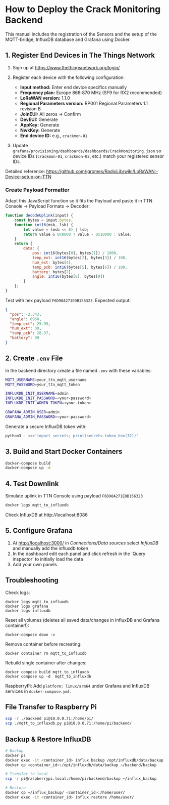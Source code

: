 # How to Deploy the Crack Monitoring Backend
This manual includes the registration of the Sensors and the setup of the MQTT-bridge, InfluxDB database and Grafana using Docker.

## 1. Register End Devices in The Things Network

1. Sign up at https://www.thethingsnetwork.org/login/  
2. Register each device with the following configuration:  
   - **Input method:** Enter end device specifics manually  
   - **Frequency plan:** Europe 868‑870 MHz (SF9 for RX2 recommended)  
   - **LoRaWAN version:** 1.1.0  
   - **Regional Parameters version:** RP001 Regional Parameters 1.1 revision B  
   - **JoinEUI:** All zeros → Confirm  
   - **DevEUI:** Generate  
   - **AppKey:** Generate  
   - **NwkKey:** Generate  
   - **End device ID:** e.g., `crackmon-01`  

3. Update `grafana/provisioning/dashboards/dashboards/CrackMonitoring.json` so device IDs (`crackmon-01`, `crackmon-02`, etc.) match your registered sensor IDs.

Detailed reference: https://github.com/jgromes/RadioLib/wiki/LoRaWAN:-Device-setup-on-TTN

### Create Payload Formatter

Adapt this JavaScript function so it fits the Payload and paste it in TTN Console → Payload Formats → Decoder:

```js
function decodeUplink(input) {
    const bytes = input.bytes;
    function int16(msb, lsb) {
        let value = (msb << 8) | lsb;
        return value & 0x8000 ? value - 0x10000 : value;
    }
    return {
        data: {
            pos: int16(bytes[0], bytes[1]) / 1000,
            temp_ext: int16(bytes[2], bytes[3]) / 100,
            hum_ext: bytes[4],
            temp_pcb: int16(bytes[5], bytes[6]) / 100,
            battery: bytes[7],
            angle: int16(bytes[8], bytes[9])
        }
    };
}
```

Test with hex payload `F6D90A271E0B156323`. Expected output:

```json
{
  "pos": -2.343,
  "angle": 8960,
  "temp_ext": 25.99,
  "hum_ext": 30,
  "temp_pcb": 28.37,
  "battery": 99
}
```

## 2. Create `.env` File

In the backend directory create a file named `.env` with these variables:

```bash
MQTT_USERNAME=your_ttn_mqtt_username
MQTT_PASSWORD=your_ttn_mqtt_token

INFLUXDB_INIT_USERNAME=admin
INFLUXDB_INIT_PASSWORD=<your-password>
INFLUXDB_INIT_ADMIN_TOKEN=<your-token>

GRAFANA_ADMIN_USER=admin
GRAFANA_ADMIN_PASSWORD=<your-password>
```

Generate a secure InfluxDB token with:

```bash
python3 - <<<'import secrets; print(secrets.token_hex(32))'
```

## 3. Build and Start Docker Containers

```bash
docker-compose build
docker-compose up -d
```

## 4. Test Downlink

Simulate uplink in TTN Console using payload `F6D90A271E0B156323`
```bash
docker logs mqtt_to_influxdb
```

Check InfluxDB at http://localhost:8086

## 5. Configure Grafana
1. At <http://localhost:3000/> in *Connections/Data sources* select *InfluxDB* and manually add the influxdb token
2. In the dashboard edit each panel and click refresh in the 'Query inspector' to initially load the data
3. Add your own panels

## Troubleshooting
Check logs:
```
docker logs mqtt_to_influxdb
docker logs grafana
docker logs influxdb
```

Reset all volumes (deletes all saved data/changes in InfluxDB and Grafana container!):
```
docker-compose down -v
```

Remove container before recreating:
```
docker container rm mqtt_to_influxdb
```

Rebuild single container after changes:
```
docker compose build mqtt_to_influxdb
docker compose up -d  mqtt_to_influxdb
```

RaspberryPi: Add `platform: linux/arm64` under Grafana and InfluxDB services in `docker-compose.yml`.

## File Transfer to Raspberry Pi

```bash
scp -r ./backend pi@10.0.0.71:/home/pi/
scp ./mqtt_to_influxdb.py pi@10.0.0.71:/home/pi/backend/
```

## Backup & Restore InfluxDB

```bash
# Backup
docker ps
docker exec -it <container_id> influx backup /opt/influxdb/data/backup
docker cp <container_id>:/opt/influxdb/data/backup ~/backend/backup

# Transfer to local
scp -r pi@raspberrypi.local:/home/pi/backend/backup ~/influx_backup

# Restore
docker cp ~/influx_backup/ <container_id>:/home/user/
docker exec -it <container_id> influx restore /home/user/
```

